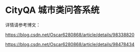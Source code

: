 # CityQA 城市类问答系统

详情请参考博文：

https://blog.csdn.net/Oscar6280868/article/details/98338820

https://blog.csdn.net/Oscar6280868/article/details/98478434



